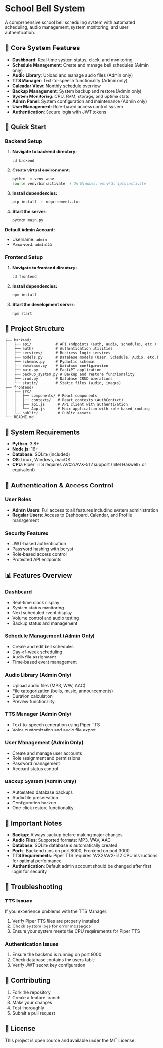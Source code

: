 # School Bell System

A comprehensive school bell scheduling system with automated scheduling, audio management, system monitoring, and user authentication.

## 🎵 **Core System Features**

- **Dashboard**: Real-time system status, clock, and monitoring
- **Schedule Management**: Create and manage bell schedules (Admin only)
- **Audio Library**: Upload and manage audio files (Admin only)
- **TTS Manager**: Text-to-speech functionality (Admin only)
- **Calendar View**: Monthly schedule overview
- **Backup Management**: System backup and restore (Admin only)
- **System Monitoring**: CPU, RAM, storage, and uptime stats
- **Admin Panel**: System configuration and maintenance (Admin only)
- **User Management**: Role-based access control system
- **Authentication**: Secure login with JWT tokens

## 🚀 **Quick Start**

### **Backend Setup**

1. **Navigate to backend directory:**
   ```bash
   cd backend
   ```

2. **Create virtual environment:**
   ```bash
   python -m venv venv
   source venv/bin/activate  # On Windows: venv\Scripts\activate
   ```

3. **Install dependencies:**
   ```bash
   pip install -r requirements.txt
   ```

4. **Start the server:**
   ```bash
   python main.py
   ```

**Default Admin Account:**
- Username: `admin`
- Password: `admin123`

### **Frontend Setup**

1. **Navigate to frontend directory:**
   ```bash
   cd frontend
   ```

2. **Install dependencies:**
   ```bash
   npm install
   ```

3. **Start the development server:**
   ```bash
   npm start
   ```

## 📁 **Project Structure**

```
├── backend/
│   ├── api/           # API endpoints (auth, audio, schedules, etc.)
│   ├── auth/          # Authentication utilities
│   ├── services/      # Business logic services
│   ├── models.py      # Database models (User, Schedule, Audio, etc.)
│   ├── schemas.py     # Pydantic schemas
│   ├── database.py    # Database configuration
│   ├── main.py        # FastAPI application
│   ├── backup_system.py # Backup and restore functionality
│   ├── crud.py        # Database CRUD operations
│   └── static/        # Static files (audio, images)
├── frontend/
│   ├── src/
│   │   ├── components/ # React components
│   │   ├── contexts/   # React contexts (AuthContext)
│   │   ├── api.js      # API client with authentication
│   │   └── App.js      # Main application with role-based routing
│   └── public/         # Public assets
└── README.md
```

## 🔧 **System Requirements**

- **Python**: 3.8+
- **Node.js**: 16+
- **Database**: SQLite (included)
- **OS**: Linux, Windows, macOS
- **CPU**: Piper TTS requires AVX2/AVX-512 support (Intel Haswell+ or equivalent)

## 🔐 **Authentication & Access Control**

### **User Roles**
- **Admin Users**: Full access to all features including system administration
- **Regular Users**: Access to Dashboard, Calendar, and Profile management

### **Security Features**
- JWT-based authentication
- Password hashing with bcrypt
- Role-based access control
- Protected API endpoints

## 📊 **Features Overview**

### **Dashboard**
- Real-time clock display
- System status monitoring
- Next scheduled event display
- Volume control and audio testing
- Backup status and management

### **Schedule Management** (Admin Only)
- Create and edit bell schedules
- Day-of-week scheduling
- Audio file assignment
- Time-based event management

### **Audio Library** (Admin Only)
- Upload audio files (MP3, WAV, AAC)
- File categorization (bells, music, announcements)
- Duration calculation
- Preview functionality

### **TTS Manager** (Admin Only)
- Text-to-speech generation using Piper TTS
- Voice customization and audio file export

### **User Management** (Admin Only)
- Create and manage user accounts
- Role assignment and permissions
- Password management
- Account status control

### **Backup System** (Admin Only)
- Automated database backups
- Audio file preservation
- Configuration backup
- One-click restore functionality

## 🚨 **Important Notes**

- **Backup**: Always backup before making major changes
- **Audio Files**: Supported formats: MP3, WAV, AAC
- **Database**: SQLite database is automatically created
- **Ports**: Backend runs on port 8000, Frontend on port 3000
- **TTS Requirements**: Piper TTS requires AVX2/AVX-512 CPU instructions for optimal performance
- **Authentication**: Default admin account should be changed after first login for security

## 🔧 **Troubleshooting**

### **TTS Issues**
If you experience problems with the TTS Manager:
1. Verify Piper TTS files are properly installed
2. Check system logs for error messages
3. Ensure your system meets the CPU requirements for Piper TTS

### **Authentication Issues**
1. Ensure the backend is running on port 8000
2. Check database contains the users table
3. Verify JWT secret key configuration

## 🤝 **Contributing**

1. Fork the repository
2. Create a feature branch
3. Make your changes
4. Test thoroughly
5. Submit a pull request

## 📄 **License**

This project is open source and available under the MIT License.
